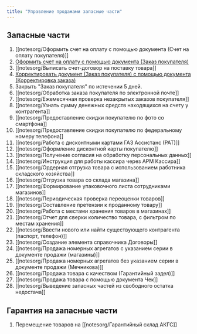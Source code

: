 ```yaml
---
title: "Управление продажами запасные части"
---
```


## Запасные части
1. [[notesorg/Оформить счет на оплату с помощью документа (Счет на оплату покупателя)]]
2. [Оформить счет на оплату с помощью документа (Заказ покупателя)](notesorg/Оформить%20счет%20на%20оплату%20с%20помощью%20документа%20(Заказ%20покупателя).md)
3. [[notesorg/Выписать счет-договор на поставку товара]]
4. [Корректировать документ (Заказ покупателя) с помощью документа (Корректировка заказа)](notesorg/Корректировать%20документ%20(Заказ%20покупателя)%20с%20помощью%20документа%20(Корректировка%20заказа).md)
5. Закрыть "Заказ покупателя" по истечении 5 дней.
6. [[notesorg/Обработка заказа покупателя по электронной почте]]
7. [[notesorg/Ежемесячная проверка незакрытых заказов покупателя]]
8. [[notesorg/Узнать сумму денежных средств находящихся на счету у контрагента]]
9. [[notesorg/Предоставление скидки покупателю по фото со смартфона]]
10. [[notesorg/Предоставление скидки покупателю по федеральному номеру телефона]]
11. [[notesorg/Работа с дисконтными картами ГАЗ Ассистанс (РАТ)]]
12. [[notesorg/Оформление дисконтной карты покупателю]]
13. [[notesorg/Получение согласия на обработку персональных данных]]
14. [[notesorg/Инструкция для работы кассира через АРМ Кассира]] 
15. [[notesorg/Ордерная отгрузка товара с использованием работника складского хозяйства]]
16. [[notesorg/Отгрузка товара со склада магазина]]
17. [[notesorg/Формирование упаковочного листа сотрудниками магазинов]]
18. [[notesorg/Периодическая проверка переоценки товаров]]
19. [[notesorg/Составление претензии к проданному товару]]
20. [[notesorg/Работа с местами хранения товаров в магазинах]]
21. [[notesorg/Отчет для сверки количество товара, с фильтром по местам хранения]]
22. [[notesorg/Ввести нового или найти существующего контрагента (паспорт, телефон)]]
23. [[notesorg/Создание элемента справочника Договоры]]
24. [[notesorg/Продажа номерных агрегатов с указанием серии в документе продажи (магазины)]]
25. [[notesorg/Продажа номерных агрегатов без указанием серии в документе продажи (Мечникова)]]
26. [[notesorg/Продажа товара с качеством (Гарантийный задел)]]
27. [[notesorg/Продажа товара с помощью документа Чек]]
28. [[notesorg/Выведение запасных частей из свободного остатка недостача]]


## Гарантия на запасные части
1. Перемещение товаров на [[notesorg/Гарантийный склад АКГС]]
